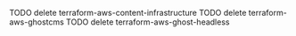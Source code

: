 

TODO delete terraform-aws-content-infrastructure
TODO delete terraform-aws-ghostcms
TODO delete terraform-aws-ghost-headless